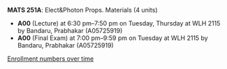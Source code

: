 **MATS 251A**: Elect&Photon Props. Materials (4 units)

- **A00** (Lecture) at 6:30 pm–7:50 pm on Tuesday, Thursday at WLH 2115 by Bandaru, Prabhakar (A05725919)
- **A00** (Final Exam) at 7:00 pm–9:59 pm on Tuesday at WLH 2115 by Bandaru, Prabhakar (A05725919)

[Enrollment numbers over time](./MATS251A.tsv)
